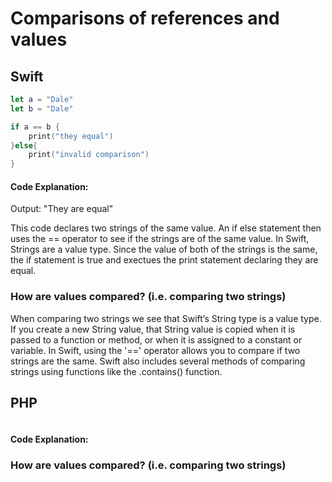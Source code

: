 # Comparisons of references and values 

## Swift
```swift
let a = "Dale"
let b = "Dale"

if a == b {
    print("they equal")
}else{
    print("invalid comparison")
}
```
#### Code Explanation:
Output: "They are equal"

This code declares two strings of the same value. An if else statement then uses the == operator to see if the strings are of the same value. In Swift, Strings are a value type. Since the value of both of the strings is the same, the if statement is true and exectues the print statement declaring they are equal.

### How are values compared? (i.e. comparing two strings)
When comparing two strings we see that Swift’s String type is a value type. If you create a new String value, that String value is copied when it is passed to a function or method, or when it is assigned to a constant or variable. In Swift, using the '==' operator allows you to compare if two strings are the same. Swift also includes several methods of comparing strings using functions like the .contains() function.

## PHP
```php
```
#### Code Explanation:

### How are values compared? (i.e. comparing two strings)